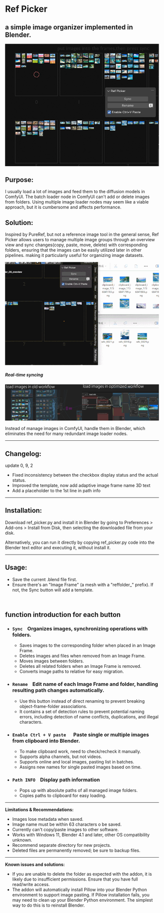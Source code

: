 # Ref Picker

## a simple image organizer implemented in Blender.

![01.png](/images/ref-picker-img01.png)

## Purpose:

I usually load a lot of images and feed them to the diffusion models in ComfyUI. The batch loader node in ComfyUI can't add or delete images from folders. Using multiple image loader nodes may seem like a viable approach, but it is cumbersome and affects performance.

## Solution:

Inspired by PureRef, but not a reference image tool in the general sense, Ref Picker allows users to manage multiple image groups through an overview view and sync changes(copy, paste, move, delete) with corresponding folders, ensuring that the images can be easily utilized later in other pipelines. making it particularly useful for organizing image datasets.

![ref-picker-ani01](/images/ref-picker-ani01.gif)

##### Real-time syncing

![op.png](/images/ref-picker-img02-optimized.png)

Instead of manage images in ComfyUI, handle them in Blender, which eliminates the need for many redundant image loader nodes.
* * *

## **Changelog:**

update 0, 9, 2

- Fixed inconsistency between the checkbox display status and the actual status.
- Improved the template, now add adaptive image frame name 3D text
- Add a placeholder to the 1st line in path info

* * *

## **Installation:**

Download ref_picker.py and install it in Blender by going to Preferences > Add-ons > Install from Disk, then selecting the downloaded file from your disk.

Alternatively, you can run it directly by copying ref_picker.py code into the Blender text editor and executing it, without install it.

* * *

## **Usage:**

- Save the current .blend file first.
- Ensure there's an "Image Frame" (a mesh with a "reffolder_" prefix). If not, the Sync button will add a template.

&nbsp;

## **function introduction for each button**

- ### `Sync`    Organizes images, synchronizing operations with folders.
    
    - Saves images to the corresponding folder when placed in an Image Frame.
    - Deletes images and files when removed from an Image Frame.
    - Moves images between folders.
    - Deletes all related folders when an Image Frame is removed.
    - Converts image paths to relative for easy migration.
- ### `Rename`    Edit name of each Image Frame and folder, handling resulting path changes automatically.
    
    - Use this button instead of direct renaming to prevent breaking object-frame-folder associations.
    - It contains a set of detection rules to prevent potential naming errors, including detection of name conflicts, duplications, and illegal characters.
- ### `Enable Ctrl + V paste `    Paste single or multiple images from clipboard into Blender.
    
    - To make clipboard work, need to check/recheck it manually.
    - Supports alpha channels, but not videos.
    - Supports online and local images, pasting list in batches.
    - Assigns new names for single pasted images based on time.
- ### **`Path INFO`**    Display path information
    
    - Pops up with absolute paths of all managed image folders.
    - Copies paths to clipboard for easy loading.

* * *

**Limitations & Recommendations:**

- Images lose metadata when saved.
- Image name must be within 63 characters o be saved.
- Currently can't copy/paste images to other software.
- Works with Windows 11, Blender 4.1 and later, other OS compatibility unknown.
-  Recommend separate directory for new projects.
- Deleted files are permanently removed; be sure to backup files.

* * *

**Known issues and solutions:**

- If you are unable to delete the folder as expected with the addon, it is likely due to insufficient permissions. Ensure that you have full read/write access.
- The addon will automatically install Pillow into your Blender Python environment to support image pasting. If Pillow installation fails, you may need to clean up your Blender Python environment. The simplest way to do this is to reinstall Blender.

